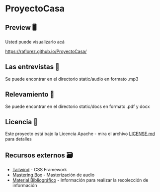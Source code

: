 # ProyectoCasa

## Preview 🖥

Usted puede visualizarlo acá

https://raflorez.github.io/ProyectoCasa/

## Las entrevistas 🎤

Se puede encontrar en el directorio static/audio en formato .mp3

## Relevamiento 📑

Se puede encontrar en el directorio static/docs en formato .pdf y docx

## Licencia 📄

Este proyecto está bajo la Licencia Apache - mira el archivo [LICENSE.md](LICENSE) para detalles

## Recursos externos 🗃

- [Tailwind](https://tailwindcss.com/) - CSS Framework
- [Mastering Box](https://www.masteringbox.com/es/) - Masterización de audio
- [Material Bibliográfico](https://suriweb.com.ar/wp/sistemas/recoleccion-de-informacion/) - Información para realizar la recolección de información
